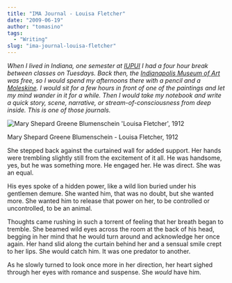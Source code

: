 ```yaml
---
title: "IMA Journal - Louisa Fletcher"
date: "2009-06-19"
author: "tomasino"
tags:
  - "Writing"
slug: "ima-journal-louisa-fletcher"
---
```


<span style="font-style:italic;">When I lived in Indiana, one semester
at [IUPUI][] I had a four hour break between classes on Tuesdays. Back
then, the [Indianapolis Museum of Art][] was free, so I would spend my
afternoons there with a pencil and a [Moleskine][]. I would sit for a
few hours in front of one of the paintings and let my mind wander in it
for a while. Then I would take my notebook and write a quick story,
scene, narrative, or stream-of-consciousness from deep inside. This is
one of those journals.</span>

![Mary Shepard Greene Blumenschein 'Louisa Fletcher', 1912][]

Mary Shepard Greene Blumenschein - Louisa Fletcher, 1912

She stepped back against the curtained wall for added support. Her hands
were trembling slightly still from the excitement of it all. He was
handsome, yes, but he was something more. He engaged her. He was direct.
She was an equal.

His eyes spoke of a hidden power, like a wild lion buried under his
gentlemen demure. She wanted him, that was no doubt, but she wanted
more. She wanted him to release that power on her, to be controlled or
uncontrolled, to be an animal.

Thoughts came rushing in such a torrent of feeling that her breath began
to tremble. She beamed wild eyes across the room at the back of his
head, begging in her mind that he would turn around and acknowledge her
once again. Her hand slid along the curtain behind her and a sensual
smile crept to her lips. She would catch him. It was one predator to
another.

As he slowly turned to look once more in her direction, her heart sighed
through her eyes with romance and suspense. She <span
style="font-style:italic">would</span> have him.

  [IUPUI]: https://www.iupui.edu
  [Indianapolis Museum of Art]: https://www.imamuseum.org/
  [Moleskine]: https://www.moleskine.com
  [Mary Shepard Greene Blumenschein 'Louisa Fletcher', 1912]: https://blog.tomasino.org/images/louisa_fletcher.jpg
